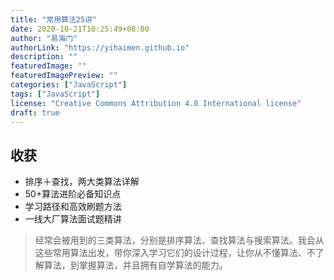 ```yaml
---
title: "常用算法25讲"
date: 2020-10-21T10:25:49+08:00
author: "易海门"
authorLink: "https://yihaimen.github.io"
description: ""
featuredImage: ""
featuredImagePreview: ""
categories: ["JavaScript"]
tags: ["JavaScript"]
license: "Creative Commons Attribution 4.0 International license"
draft: true
---
```

## 收获

* 排序＋查找，两大类算法详解
* 50+算法进阶必备知识点
* 学习路径和高效刷题方法
* 一线大厂算法面试题精讲

> 经常会被用到的三类算法，分别是排序算法、查找算法与搜索算法。我会从这些常用算法出发，带你深入学习它们的设计过程，让你从不懂算法、不了解算法，到掌握算法，并且拥有自学算法的能力。

